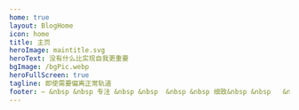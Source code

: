 ```yaml
---
home: true
layout: BlogHome
icon: home
title: 主页
heroImage: maintitle.svg
heroText: 没有什么比实现自我更重要
bgImage: /bgPic.webp
heroFullScreen: true
tagline: 即使需要偏离正常轨道
footer: — &nbsp &nbsp 专注 &nbsp &nbsp  &nbsp &nbsp 细致&nbsp &nbsp   &nbsp &nbsp 执着 &nbsp &nbsp —
---
```

